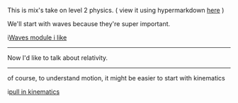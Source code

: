 This is mix's take on level 2 physics. ( view it using hypermarkdown [here](https://hypermarkdown.herokuapp.com/mixmix/example-course/blob/master/mix-recipe.md) )

We'll start with waves because they're super important.

i[Waves module i like](https://github.com/mixmix/example-course/blob/master/Waves)

---

Now I'd like to talk about relativity. 

---

of course, to understand motion, it might be easier to start with kinematics

i[pull in kinematics](https://github.com/mixmix/example-course/blob/master/kinematics.md)
